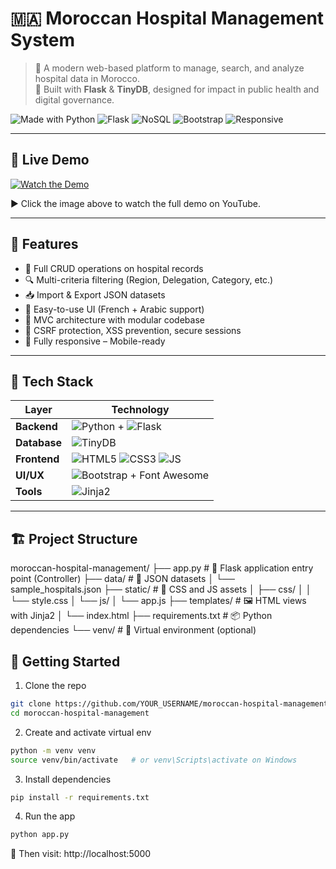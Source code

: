 # 🇲🇦 Moroccan Hospital Management System

> 🏥 A modern web-based platform to manage, search, and analyze hospital data in Morocco.  
> 🚀 Built with **Flask** & **TinyDB**, designed for impact in public health and digital governance.

![Made with Python](https://img.shields.io/badge/Made%20with-Python-3670A0?style=for-the-badge&logo=python&logoColor=ffdd54)
![Flask](https://img.shields.io/badge/Flask-000000?style=for-the-badge&logo=flask&logoColor=white)
![NoSQL](https://img.shields.io/badge/NoSQL-TinyDB-blue?style=for-the-badge)
![Bootstrap](https://img.shields.io/badge/Bootstrap-5.0-blueviolet?style=for-the-badge&logo=bootstrap)
![Responsive](https://img.shields.io/badge/Responsive-Design-green?style=for-the-badge&logo=responsive-design)

---

## 📸 Live Demo

[![Watch the Demo](https://img.youtube.com/vi/Y2ZsHw6ZcYM/hqdefault.jpg)](https://youtu.be/Y2ZsHw6ZcYM)

▶️ Click the image above to watch the full demo on YouTube.

---

## 🧠 Features

- 🔄 Full CRUD operations on hospital records
- 🔍 Multi-criteria filtering (Region, Delegation, Category, etc.)
- 📥 Import & Export JSON datasets
- 🧭 Easy-to-use UI (French + Arabic support)
- 🧱 MVC architecture with modular codebase
- 🔐 CSRF protection, XSS prevention, secure sessions
- 📱 Fully responsive – Mobile-ready

---

## 🔧 Tech Stack

| Layer        | Technology |
|-------------|------------|
| **Backend**  | ![Python](https://img.shields.io/badge/Python-3.10-blue?logo=python) + ![Flask](https://img.shields.io/badge/Flask-Microframework-black?logo=flask) |
| **Database** | ![TinyDB](https://img.shields.io/badge/TinyDB-NoSQL-lightgrey) |
| **Frontend** | ![HTML5](https://img.shields.io/badge/HTML5-E34F26?logo=html5&logoColor=white) ![CSS3](https://img.shields.io/badge/CSS3-1572B6?logo=css3&logoColor=white) ![JS](https://img.shields.io/badge/JavaScript-ES6-yellow?logo=javascript&logoColor=black) |
| **UI/UX**    | ![Bootstrap](https://img.shields.io/badge/Bootstrap-5-purple?logo=bootstrap) + Font Awesome |
| **Tools**    | ![Jinja2](https://img.shields.io/badge/Jinja2-Templating-red) |

---

## 🏗️ Project Structure

moroccan-hospital-management/
├── app.py # 🔁 Flask application entry point (Controller)
├── data/ # 📁 JSON datasets
│ └── sample_hospitals.json
├── static/ # 🎨 CSS and JS assets
│ ├── css/
│ │ └── style.css
│ └── js/
│ └── app.js
├── templates/ # 🖼️ HTML views with Jinja2
│ └── index.html
├── requirements.txt # 📦 Python dependencies
└── venv/ # 🧪 Virtual environment (optional)

## 🚀 Getting Started

1. Clone the repo
```sh
git clone https://github.com/YOUR_USERNAME/moroccan-hospital-management.git
cd moroccan-hospital-management
 ```
2. Create and activate virtual env
```sh
python -m venv venv
source venv/bin/activate   # or venv\Scripts\activate on Windows
 ```
3. Install dependencies
```sh
pip install -r requirements.txt
 ```
4. Run the app
```sh
python app.py
 ```
🧪 Then visit: http://localhost:5000

